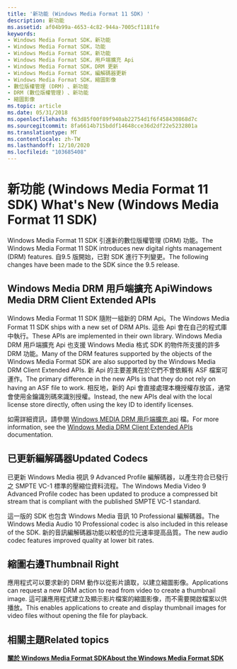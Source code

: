 ```yaml
---
title: '新功能 (Windows Media Format 11 SDK) '
description: 新功能
ms.assetid: af04b99a-4653-4c82-944a-7005cf1181fe
keywords:
- Windows Media Format SDK，新功能
- Windows Media Format SDK，功能
- Windows Media Format SDK，新功能
- Windows Media Format SDK，用戶端擴充 Api
- Windows Media Format SDK，DRM 更新
- Windows Media Format SDK，編解碼器更新
- Windows Media Format SDK，縮圖影像
- 數位版權管理 (DRM) 、新功能
- DRM (數位版權管理) 、新功能
- 縮圖影像
ms.topic: article
ms.date: 05/31/2018
ms.openlocfilehash: f63d85f00f89f940ab22754d1f6f458430868d7c
ms.sourcegitcommit: 8fa6614b715bddf14648cce36d2df22e5232801a
ms.translationtype: MT
ms.contentlocale: zh-TW
ms.lasthandoff: 12/10/2020
ms.locfileid: "103685408"
---
```

# <a name="whats-new-windows-media-format-11-sdk"></a><span data-ttu-id="b4efc-113">新功能 (Windows Media Format 11 SDK) </span><span class="sxs-lookup"><span data-stu-id="b4efc-113">What's New (Windows Media Format 11 SDK)</span></span>

<span data-ttu-id="b4efc-114">Windows Media Format 11 SDK 引進新的數位版權管理 (DRM) 功能。</span><span class="sxs-lookup"><span data-stu-id="b4efc-114">The Windows Media Format 11 SDK introduces new digital rights management (DRM) features.</span></span> <span data-ttu-id="b4efc-115">自9.5 版開始，已對 SDK 進行下列變更。</span><span class="sxs-lookup"><span data-stu-id="b4efc-115">The following changes have been made to the SDK since the 9.5 release.</span></span>

## <a name="windows-media-drm-client-extended-apis"></a><span data-ttu-id="b4efc-116">Windows Media DRM 用戶端擴充 Api</span><span class="sxs-lookup"><span data-stu-id="b4efc-116">Windows Media DRM Client Extended APIs</span></span>

<span data-ttu-id="b4efc-117">Windows Media Format 11 SDK 隨附一組新的 DRM Api。</span><span class="sxs-lookup"><span data-stu-id="b4efc-117">The Windows Media Format 11 SDK ships with a new set of DRM APIs.</span></span> <span data-ttu-id="b4efc-118">這些 Api 會在自己的程式庫中執行。</span><span class="sxs-lookup"><span data-stu-id="b4efc-118">These APIs are implemented in their own library.</span></span> <span data-ttu-id="b4efc-119">Windows Media DRM 用戶端擴充 Api 也支援 Windows Media 格式 SDK 的物件所支援的許多 DRM 功能。</span><span class="sxs-lookup"><span data-stu-id="b4efc-119">Many of the DRM features supported by the objects of the Windows Media Format SDK are also supported by the Windows Media DRM Client Extended APIs.</span></span> <span data-ttu-id="b4efc-120">新 Api 的主要差異在於它們不會依賴有 ASF 檔案可運作。</span><span class="sxs-lookup"><span data-stu-id="b4efc-120">The primary difference in the new APIs is that they do not rely on having an ASF file to work.</span></span> <span data-ttu-id="b4efc-121">相反地，新的 Api 會直接處理本機授權存放區，通常會使用金鑰識別碼來識別授權。</span><span class="sxs-lookup"><span data-stu-id="b4efc-121">Instead, the new APIs deal with the local license store directly, often using the key ID to identify licenses.</span></span>

<span data-ttu-id="b4efc-122">如需詳細資訊，請參閱 [Windows MEDIA DRM 用戶端擴充 api](windows-media-drm-client-extended-apis.md) 檔。</span><span class="sxs-lookup"><span data-stu-id="b4efc-122">For more information, see the [Windows Media DRM Client Extended APIs](windows-media-drm-client-extended-apis.md) documentation.</span></span>

## <a name="updated-codecs"></a><span data-ttu-id="b4efc-123">已更新編解碼器</span><span class="sxs-lookup"><span data-stu-id="b4efc-123">Updated Codecs</span></span>

<span data-ttu-id="b4efc-124">已更新 Windows Media 視訊 9 Advanced Profile 編解碼器，以產生符合已發行之 SMPTE VC-1 標準的壓縮位資料流程。</span><span class="sxs-lookup"><span data-stu-id="b4efc-124">The Windows Media Video 9 Advanced Profile codec has been updated to produce a compressed bit stream that is compliant with the published SMPTE VC-1 standard.</span></span>

<span data-ttu-id="b4efc-125">這一版的 SDK 也包含 Windows Media 音訊 10 Professional 編解碼器。</span><span class="sxs-lookup"><span data-stu-id="b4efc-125">The Windows Media Audio 10 Professional codec is also included in this release of the SDK.</span></span> <span data-ttu-id="b4efc-126">新的音訊編解碼器功能以較低的位元速率提高品質。</span><span class="sxs-lookup"><span data-stu-id="b4efc-126">The new audio codec features improved quality at lower bit rates.</span></span>

## <a name="thumbnail-right"></a><span data-ttu-id="b4efc-127">縮圖右邊</span><span class="sxs-lookup"><span data-stu-id="b4efc-127">Thumbnail Right</span></span>

<span data-ttu-id="b4efc-128">應用程式可以要求新的 DRM 動作以從影片讀取，以建立縮圖影像。</span><span class="sxs-lookup"><span data-stu-id="b4efc-128">Applications can request a new DRM action to read from video to create a thumbnail image.</span></span> <span data-ttu-id="b4efc-129">這可讓應用程式建立及顯示影片檔案的縮圖影像，而不需要開啟檔案以供播放。</span><span class="sxs-lookup"><span data-stu-id="b4efc-129">This enables applications to create and display thumbnail images for video files without opening the file for playback.</span></span>

## <a name="related-topics"></a><span data-ttu-id="b4efc-130">相關主題</span><span class="sxs-lookup"><span data-stu-id="b4efc-130">Related topics</span></span>

<dl> <dt>

[<span data-ttu-id="b4efc-131">**關於 Windows Media Format SDK**</span><span class="sxs-lookup"><span data-stu-id="b4efc-131">**About the Windows Media Format SDK**</span></span>](about-the-windows-media-format-sdk.md)
</dt> </dl>

 

 




